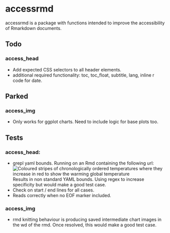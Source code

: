 # accessrmd
accessrmd is a package with functions intended to improve the accessibility of Rmarkdown documents. 


## Todo

### access_head

* Add expected CSS selectors to all header elements.
* additional required functionality: toc, toc_float, subtitle, lang,
inline r code for date.

## Parked

### access_img

* Only works for ggplot charts. Need to include logic for base plots too.


## Tests

### access_head:

* grepl yaml bounds. Running on an Rmd containing the following url:
![Coloured stripes of chronologically ordered temperatures where they increase in red to show the warming global temperature](../images/_stripes_GLOBE---1850-2020-MO.png)
Results in non standard YAML bounds. Using regex to increase specificity but would make a good test case.
* Check on start / end lines for all cases.
* Reads correctly when no EOF marker included.

### access_img

* rmd knitting behaviour is producing saved intermediate chart images in the wd of the rmd. Once resolved, this would make a good test case.
